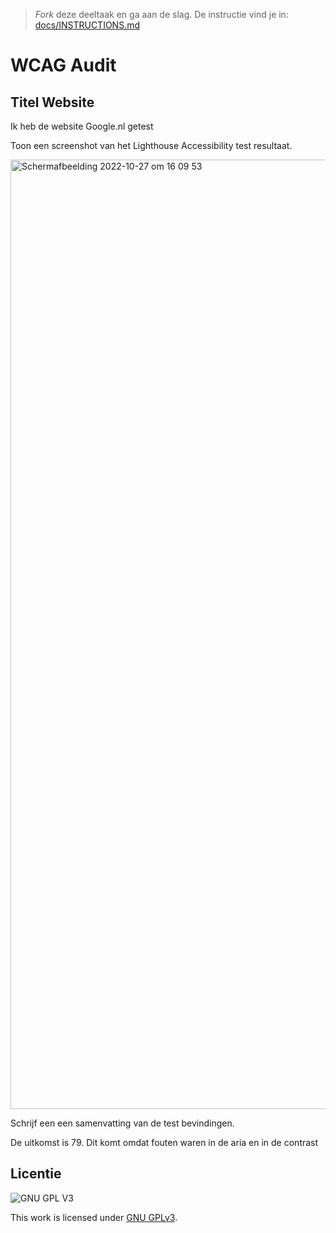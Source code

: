 > _Fork_ deze deeltaak en ga aan de slag. De instructie vind je in: [docs/INSTRUCTIONS.md](docs/INSTRUCTIONS.md)


# WCAG Audit 


## Titel Website

Ik heb de website Google.nl getest 

Toon een screenshot van het Lighthouse Accessibility test resultaat.

<img width="1519" alt="Schermafbeelding 2022-10-27 om 16 09 53" src="https://user-images.githubusercontent.com/112856687/198308488-40282318-a01f-4c6e-8c3a-72154cb39477.png">


Schrijf een een samenvatting van de test bevindingen.

De uitkomst is 79. Dit komt omdat fouten waren in de aria en in de contrast

## Licentie

![GNU GPL V3](https://www.gnu.org/graphics/gplv3-127x51.png)

This work is licensed under [GNU GPLv3](./LICENSE).
